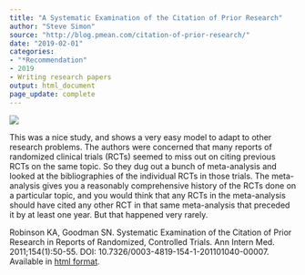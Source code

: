 ```yaml
---
title: "A Systematic Examination of the Citation of Prior Research"
author: "Steve Simon"
source: "http://blog.pmean.com/citation-of-prior-research/"
date: "2019-02-01"
categories:
- "*Recommendation"
- 2019
- Writing research papers
output: html_document
page_update: complete
---
```


![](http://www.pmean.com/new-images/19/citation-of-prior-research01.png)

<div class="notes">

This was a nice study, and shows a very easy model to adapt to other research problems. The authors were concerned that many reports of randomized clinical trials (RCTs) seemed to miss out on citing previous RCTs on the same topic. So they dug out a bunch of meta-analysis and looked at the bibliographies of the individual RCTs in those trials. The meta-analysis gives you a reasonably comprehensive history of the RCTs done on a particular topic, and you would think that any RCTs in the meta-analysis should have cited any other RCT in that same meta-analysis that preceded it by at least one year. But that happened very rarely.

Robinson KA, Goodman SN. Systematic Examination of the Citation of Prior Research in Reports of Randomized, Controlled Trials. Ann Intern Med. 2011;154(1):50-55. DOI: 10.7326/0003-4819-154-1-201101040-00007. Available in [html format][rob1].

[rob1]: https://annals.org/aim/fullarticle/746687
